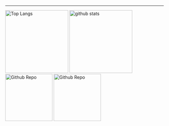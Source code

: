 
---

<div>
  <img alt="Top Langs" height="200px" src="https://github-readme-stats.vercel.app/api?username=ytleoo&count_private=true&theme=dracula" />
  <img alt="github stats" height="200px" src="https://github-readme-stats.vercel.app/api/top-langs/?username=ytleoo&theme=dracula" />
  <img alt="Github Repo" height="150px" src="https://github-readme-stats.vercel.app/api/pin?username=ytleoo&repo=starwars-animation&theme=shades-of-purple" />
  <img alt="Github Repo" height="150px" src="https://github-readme-stats.vercel.app/api/pin?username=ytleoo&repo=HTMLCSSLabo&theme=shades-of-purple" />
</div>
